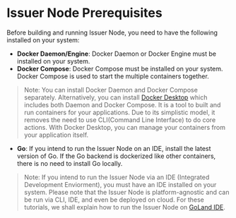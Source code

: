 # Issuer Node Prerequisites
 
Before building and running Issuer Node, you need to have the following installed on your system:

- **Docker Daemon/Engine**: Docker Daemon or Docker Engine must  be installed on your system.
- **Docker Compose**: Docker Compose must be installed on your system. Docker Compose is used to start the multiple containers together.

> Note: You can install Docker Daemon and Docker Compose separately. Alternatively, you can install [Docker Desktop]((https://docs.docker.com/desktop/)) which includes both Daemon and Docker Compose. It is a tool to built and run containers for your applications. Due to its simplistic model, it removes the need to use CLI(Command Line Interface) to do core actions. With Docker Desktop, you can manage your containers from your application itself. 

- **Go**: If you intend to run the Issuer Node on an IDE, install the latest version of Go. If the Go backend is dockerized like other containers, there is no need to install Go locally.  

> Note: If you intend to run the Issuer Node via an IDE (Integrated Development Enviorment), you must have an IDE installed on your system. Please note that the Issuer Node is platform-agnostic and can be run via CLI, IDE, and even be deployed on cloud. For these tutorials, we shall explain how to run the Issuer Node on [GoLand IDE](https://www.jetbrains.com/go/). 




 
 